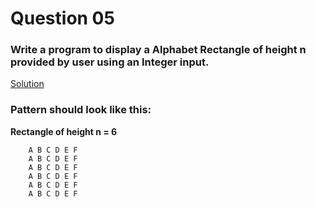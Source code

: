 # Question 05

### Write a program to display a Alphabet Rectangle of height **n** provided by user using an Integer input.

[Solution](/techgig/pattern_4/alphabet_rectangle.java)

### Pattern should look like this:

**Rectangle of height n = 6**
```
    A B C D E F
    A B C D E F
    A B C D E F
    A B C D E F
    A B C D E F
    A B C D E F
```